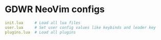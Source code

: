 # GDWR NeoVim configs

```yaml
init.lua     # Load all lua files
user.lua     # Set user config values like keybinds and leader key
plugins.lua  # Load all plugins
```
